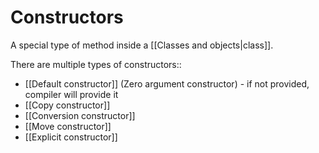 # Constructors
A special type of method inside a [[Classes and objects|class]]. 


There are multiple types of constructors:: 
* [[Default constructor]] (Zero argument constructor) 
		- if not provided, compiler will provide it
* [[Copy constructor]] 
* [[Conversion constructor]] 
* [[Move constructor]] 
* [[Explicit constructor]]
